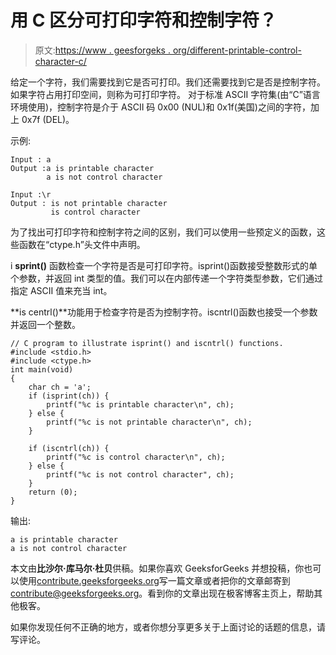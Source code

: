 # 用 C 区分可打印字符和控制字符？

> 原文:[https://www . geesforgeks . org/different-printable-control-character-c/](https://www.geeksforgeeks.org/differentiate-printable-control-character-c/)

给定一个字符，我们需要找到它是否可打印。我们还需要找到它是否是控制字符。如果字符占用打印空间，则称为可打印字符。
对于标准 ASCII 字符集(由“C”语言环境使用)，控制字符是介于 ASCII 码 0x00 (NUL)和 0x1f(美国)之间的字符，加上 0x7f (DEL)。

示例:

```
Input : a
Output :a is printable character
        a is not control character

Input :\r
Output : is not printable character
         is control character

```

为了找出可打印字符和控制字符之间的区别，我们可以使用一些预定义的函数，这些函数在“ctype.h”头文件中声明。

i **sprint()** 函数检查一个字符是否是可打印字符。isprint()函数接受整数形式的单个参数，并返回 int 类型的值。我们可以在内部传递一个字符类型参数，它们通过指定 ASCII 值来充当 int。

**is centrl()**功能用于检查字符是否为控制字符。iscntrl()函数也接受一个参数并返回一个整数。

```
// C program to illustrate isprint() and iscntrl() functions.
#include <stdio.h>
#include <ctype.h>
int main(void)
{
    char ch = 'a';
    if (isprint(ch)) {
        printf("%c is printable character\n", ch);
    } else {
        printf("%c is not printable character\n", ch);
    }

    if (iscntrl(ch)) {
        printf("%c is control character\n", ch);
    } else {
        printf("%c is not control character", ch);
    }
    return (0);
}
```

输出:

```
a is printable character
a is not control character

```

本文由**比沙尔·库马尔·杜贝**供稿。如果你喜欢 GeeksforGeeks 并想投稿，你也可以使用[contribute.geeksforgeeks.org](http://www.contribute.geeksforgeeks.org)写一篇文章或者把你的文章邮寄到 contribute@geeksforgeeks.org。看到你的文章出现在极客博客主页上，帮助其他极客。

如果你发现任何不正确的地方，或者你想分享更多关于上面讨论的话题的信息，请写评论。